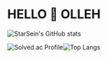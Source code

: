 # HELLO 🧐 OLLEH

![StarSein's GitHub stats](https://github-readme-stats.vercel.app/api?username=StarSein&show_icons=true&theme=radical)

![Solved.ac Profile](http://mazassumnida.wtf/api/v2/generate_badge?boj=dbtjd1928)![Top Langs](https://github-readme-stats.vercel.app/api/top-langs/?username=StarSein&layout=compact)
